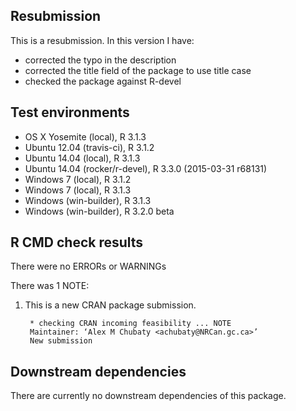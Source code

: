 ## Resubmission

This is a resubmission. In this version I have:

* corrected the typo in the description
* corrected the title field of the package to use title case
* checked the package against R-devel

## Test environments

* OS X Yosemite         (local), R 3.1.3
* Ubuntu 12.04      (travis-ci), R 3.1.2
* Ubuntu 14.04          (local), R 3.1.3
* Ubuntu 14.04 (rocker/r-devel), R 3.3.0 (2015-03-31 r68131)
* Windows 7             (local), R 3.1.2
* Windows 7             (local), R 3.1.3
* Windows         (win-builder), R 3.1.3
* Windows         (win-builder), R 3.2.0 beta

## R CMD check results

There were no ERRORs or WARNINGs

There was 1 NOTE:

1. This is a new CRAN package submission.

        * checking CRAN incoming feasibility ... NOTE
        Maintainer: ‘Alex M Chubaty <achubaty@NRCan.gc.ca>’
        New submission

## Downstream dependencies

There are currently no downstream dependencies of this package.
